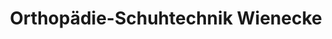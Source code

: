 ---
title: "Orthopädie-Schuhtechnik Wienecke"
url: /burg/orthopaedie-schuhtechnik-wienecke/
shop: Schuhe
---